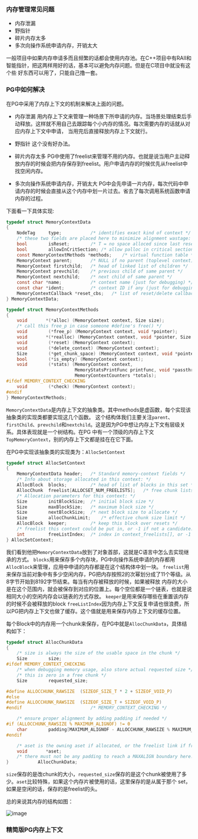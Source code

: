 ### 内存管理常见问题
+ 内存泄漏
+ 野指针
+ 碎片内存太多
+ 多次向操作系统申请内存，开销太大

一般项目中如果内存申请多而且频繁的话都会使用内存池。在C++项目中有RAII和智能指针，把这两样用好的话，基本可以避免内存问题。但是在C项目中就没有这个些
好东西可以用了，只能自己撸一套。

### PG中如何解决
在PG中采用了内存上下文的机制来解决上面的问题。
+ 内存泄漏
  用内存上下文来管理一种场景下所申请的内存。当场景处理结束后手动释放。这样就不用自己去跟踪每个小内存的情况。每次需要内存的话就从对应内存上下文中申请，
  当用完后直接释放内存上下文就行。
  
+ 野指针
  这个没有好办法。
  
+ 碎片内存太多
  PG中使用了freelist来管理不用的内存。也就是说当用户主动释放内存的时候会把内存保存到freelist。用户申请内存的时候优先从freelist中找空闲内存。

+ 多次向操作系统申请内存，开销太大
  PG中会先申请一片内存，每次代码中申请内存的时候会直接从这个内存中划一片过去。省去了每次调用系统函数申请内存的过程。
  
下面看一下具体实现:
```c
typedef struct MemoryContextData
{
	NodeTag		type;			/* identifies exact kind of context */
	/* these two fields are placed here to minimize alignment wastage: */
	bool		isReset;		/* T = no space alloced since last reset */
	bool		allowInCritSection; /* allow palloc in critical section */
	const MemoryContextMethods *methods;	/* virtual function table */
	MemoryContext parent;		/* NULL if no parent (toplevel context) */
	MemoryContext firstchild;	/* head of linked list of children */
	MemoryContext prevchild;	/* previous child of same parent */
	MemoryContext nextchild;	/* next child of same parent */
	const char *name;			/* context name (just for debugging) */
	const char *ident;			/* context ID if any (just for debugging) */
	MemoryContextCallback *reset_cbs;	/* list of reset/delete callbacks */
} MemoryContextData;

typedef struct MemoryContextMethods
{
	void	   *(*alloc) (MemoryContext context, Size size);
	/* call this free_p in case someone #define's free() */
	void		(*free_p) (MemoryContext context, void *pointer);
	void	   *(*realloc) (MemoryContext context, void *pointer, Size size);
	void		(*reset) (MemoryContext context);
	void		(*delete_context) (MemoryContext context);
	Size		(*get_chunk_space) (MemoryContext context, void *pointer);
	bool		(*is_empty) (MemoryContext context);
	void		(*stats) (MemoryContext context,
						  MemoryStatsPrintFunc printfunc, void *passthru,
						  MemoryContextCounters *totals);
#ifdef MEMORY_CONTEXT_CHECKING
	void		(*check) (MemoryContext context);
#endif
} MemoryContextMethods;
```

`MemoryContextData`是内存上下文的抽象类。其中methods是虚函数，每个实现该抽象类的实现类都要实现这几个函数。
这个结构体我们主要关注`parent`、`firstChild`、`prevchild`和`nextchild`。这是因为PG中想让内存上下文有层级关系。具体表现就是一个树结构。在PG
中有一个顶级的内存上下文`TopMemoryContext`，别的内存上下文都是挂在在它下面。

在PG中实现该抽象类的实现类为：`AllocSetContext`
```c
typedef struct AllocSetContext
{
	MemoryContextData header;	/* Standard memory-context fields */
	/* Info about storage allocated in this context: */
	AllocBlock	blocks;			/* head of list of blocks in this set */
	AllocChunk	freelist[ALLOCSET_NUM_FREELISTS];	/* free chunk lists */
	/* Allocation parameters for this context: */
	Size		initBlockSize;	/* initial block size */
	Size		maxBlockSize;	/* maximum block size */
	Size		nextBlockSize;	/* next block size to allocate */
	Size		allocChunkLimit;	/* effective chunk size limit */
	AllocBlock	keeper;			/* keep this block over resets */
	/* freelist this context could be put in, or -1 if not a candidate: */
	int			freeListIndex;	/* index in context_freelists[], or -1 */
} AllocSetContext;
```
我们看到他把`MemoryContextData`放到了对象首部，这就是C语言中怎么去实现继承的方式。
`blocks`用来保存多个内存块，PG中向操作系统申请的内存都用`AllocBlock`来管理，应用中申请的内存都是在这个结构体中划一块。
`freelist`用来保存当前对象中有多少空闲内存，PG把内存按照2的次幂划分成了11个等级。从8字节开始到8192字节结束。每当有内存被释放的时候，如果被释放
内存的大小是在这个范围内，就会被保存到对应的位置上。每个空位都是一个链表，也就是说相同大小的空闲内存会以链表的方式存放。
`keeper`是用来保存哪些在重置该内存的时候不会被释放的block
`freeListIndex`因为内存上下文反复申请也很浪费，所以PG把内存上下文也做了缓存。这个值就是用来保存内存上下文的缓存位置。

每个Block中的内存用一个chunk来保存，在PG中就是`AllocChunkData`，具体结构如下：
```c
typedef struct AllocChunkData
{
	/* size is always the size of the usable space in the chunk */
	Size		size;
#ifdef MEMORY_CONTEXT_CHECKING
	/* when debugging memory usage, also store actual requested size */
	/* this is zero in a free chunk */
	Size		requested_size;

#define ALLOCCHUNK_RAWSIZE  (SIZEOF_SIZE_T * 2 + SIZEOF_VOID_P)
#else
#define ALLOCCHUNK_RAWSIZE  (SIZEOF_SIZE_T + SIZEOF_VOID_P)
#endif							/* MEMORY_CONTEXT_CHECKING */

	/* ensure proper alignment by adding padding if needed */
#if (ALLOCCHUNK_RAWSIZE % MAXIMUM_ALIGNOF) != 0
	char		padding[MAXIMUM_ALIGNOF - ALLOCCHUNK_RAWSIZE % MAXIMUM_ALIGNOF];
#endif

	/* aset is the owning aset if allocated, or the freelist link if free */
	void	   *aset;
	/* there must not be any padding to reach a MAXALIGN boundary here! */
}			AllocChunkData;
```
`size`保存的是改chunk的大小，`requested_size`保存的是这个chunk被使用了多少。`aset`比较特殊，如果这个内存片被使用的话，这里保存的是从属于那个
set，如果是空闲的话，保存的是freelist的头。

总的来说其内存的结构如图：

![image](https://github.com/zhongxuanS/pg12.0-learning/doc/pic/f62fe885ad7504243b8d17050dd88053.png)

### 精简版PG内存上下文
